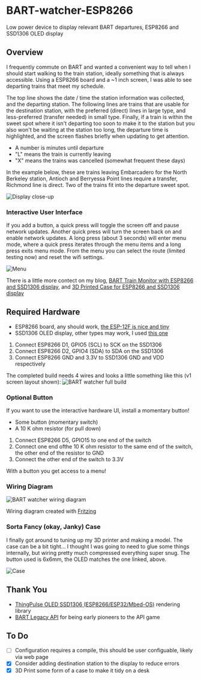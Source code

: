 # BART-watcher-ESP8266
Low power device to display relevant BART departures, ESP8266 and SSD1306 OLED display

## Overview
I frequently commute on BART and wanted a convenient way to tell when I should start walking to 
the train station, ideally something that is always accessible. Using a ESP8266 board and a ~1 inch
screen, I was able to see departing trains that meet my schedule.

The top line shows the date / time the station information was collected, and the departing 
station. The following lines are trains that are usable for the destination station, with the 
preferred (direct) lines in large type, and less-preferred (transfer needed) in small type. 
Finally, if a train is within the sweet spot where it isn't departing too soon to make it to 
the station but you also won't be waiting at the station too long, the departure time is 
highlighted, and the screen flashes briefly when updating to get attention.

* A number is minutes until departure
* "L" means the train is currently leaving
* "X" means the trains was cancelled (somewhat frequent these days)

In the example below, these are trains leaving Embarcadero for the North Berkeley station, Antioch and 
Berryessa Point lines require a transfer, Richmond line is direct. Two of the trains fit into the
departure sweet spot. 

![Display close-up](https://brett.durrett.net/wp-content/uploads/2022/11/BART-watcher-display-layout-v2-1.png)

### Interactive User Interface
If you add a button, a quick press will toggle the screen off and pause network updates. 
Another quick press will turn the screen back on and enable network updates. A long press (about 
3 seconds) will enter menu mode, where a quick press iterates through the menu items and a
long press exits menu mode. From the menu you can select the route (limited testing now) and
reset the wifi settings.

![Menu](https://brett.durrett.net/wp-content/uploads/2022/11/two-color-menu.jpg)

There is a little more contect on my blog, [BART Train Monitor with ESP8266 and SSD1306 display](https://brett.durrett.net/bart-train-monitor-with-esp8266-and-ssd1306-display/), and [3D Printed Case for ESP8266 and SSD1306 display](https://brett.durrett.net/3d-printed-case-for-esp8266-and-ssd1306-display/)

## Required Hardware
* ESP8266 board, any should work, [the ESP-12F is nice and tiny](https://smile.amazon.com/gp/product/B081PX9YFV/ref=ppx_yo_dt_b_asin_title_o01_s01?ie=UTF8&psc=1)
* SSD1306 OLED display, other types may work, I used [this one](https://smile.amazon.com/gp/product/B09C5K91H7/ref=ppx_yo_dt_b_asin_title_o01_s02?ie=UTF8&psc=1)

1. Connect ESP8266 D1, GPIO5 (SCL) to SCK on the SSD1306
2. Connect ESP8266 D2, GPIO4 (SDA) to SDA on the SSD1306
3. Connect ESP8266 GND and 3.3V to SSD1306 GND and VDD respectively

The completed build needs 4 wires and looks a little something like this (v1 screen layout shown):
![BART watcher full build](https://brett.durrett.net/wp-content/uploads/2022/11/BART-watcher-full-build-scaled.jpeg)

### Optional Button
If you want to use the interactive hardware UI, install a momentary button!
* Some button (momentary switch)
* A 10 K ohm resistor (for pull down)

1. Connect ESP8266 D5, GPIO15 to one end of the switch
2. Connect one end ofthe 10 K ohm resistor to the same end of the switch, the other end of the resistor to GND
3. Connect the other end of the switch to 3.3V

With a button you get access to a menu! 

### Wiring Diagram

![BART watcher wiring diagram](https://brett.durrett.net/wp-content/uploads/2022/11/BART-watcher-breadboard.png)

Wiring diagram created with [Fritzing](https://fritzing.org/)

### Sorta Fancy (okay, Janky) Case
I finally got around to tuning up my 3D printer and making a model. The case can be a bit tight... I thought I
was going to need to glue some things internally, but wiring pretty much compressed everything super snug. The 
button used is 6x6mm, the OLED matches the one linked, above.

![Case](https://brett.durrett.net/wp-content/uploads/2022/11/BART-watcher-Case-with-OLED-and-button-scaled.jpg)

## Thank You
* [ThingPulse OLED SSD1306 (ESP8266/ESP32/Mbed-OS)](https://github.com/ThingPulse/esp8266-oled-ssd1306) rendering library
* [BART Legacy API](https://www.bart.gov/schedules/developers/api) for being early pioneers to the API game

## To Do
- [ ] Configuration requires a compile, this should be user configuable, likely via web page
- [X] Consider adding destination station to the display to reduce errors
- [X] 3D Print some form of a case to make it tidy on a desk

